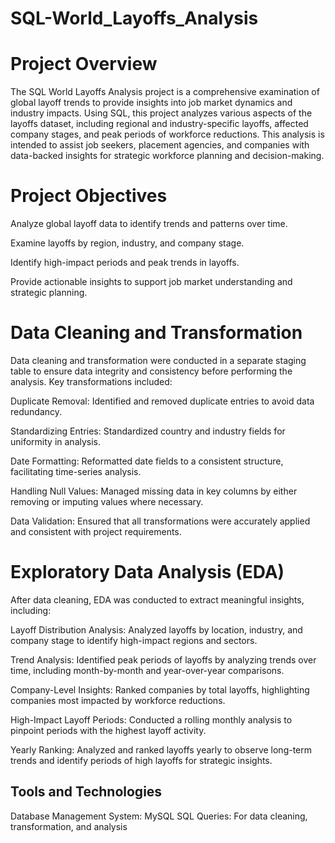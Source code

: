 # SQL-World_Layoffs_Analysis
# Project Overview
The SQL World Layoffs Analysis project is a comprehensive examination of global layoff trends to provide insights into job market dynamics and industry impacts. Using SQL, this project analyzes various aspects of the layoffs dataset, including regional and industry-specific layoffs, affected company stages, and peak periods of workforce reductions. This analysis is intended to assist job seekers, placement agencies, and companies with data-backed insights for strategic workforce planning and decision-making.

# Project Objectives
Analyze global layoff data to identify trends and patterns over time.

Examine layoffs by region, industry, and company stage.

Identify high-impact periods and peak trends in layoffs.

Provide actionable insights to support job market understanding and strategic planning.

# Data Cleaning and Transformation
Data cleaning and transformation were conducted in a separate staging table to ensure data integrity and consistency before performing the analysis. Key transformations included:

Duplicate Removal: Identified and removed duplicate entries to avoid data redundancy.

Standardizing Entries: Standardized country and industry fields for uniformity in analysis.

Date Formatting: Reformatted date fields to a consistent structure, facilitating time-series analysis.

Handling Null Values: Managed missing data in key columns by either removing or imputing values where necessary.

Data Validation: Ensured that all transformations were accurately applied and consistent with project requirements.


# Exploratory Data Analysis (EDA)
After data cleaning, EDA was conducted to extract meaningful insights, including:

Layoff Distribution Analysis: Analyzed layoffs by location, industry, and company stage to identify high-impact regions and sectors.

Trend Analysis: Identified peak periods of layoffs by analyzing trends over time, including month-by-month and year-over-year comparisons.

Company-Level Insights: Ranked companies by total layoffs, highlighting companies most impacted by workforce reductions.

High-Impact Layoff Periods: Conducted a rolling monthly analysis to pinpoint periods with the highest layoff activity.

Yearly Ranking: Analyzed and ranked layoffs yearly to observe long-term trends and identify periods of high layoffs for strategic insights.


## Tools and Technologies
Database Management System: MySQL
SQL Queries: For data cleaning, transformation, and analysis


